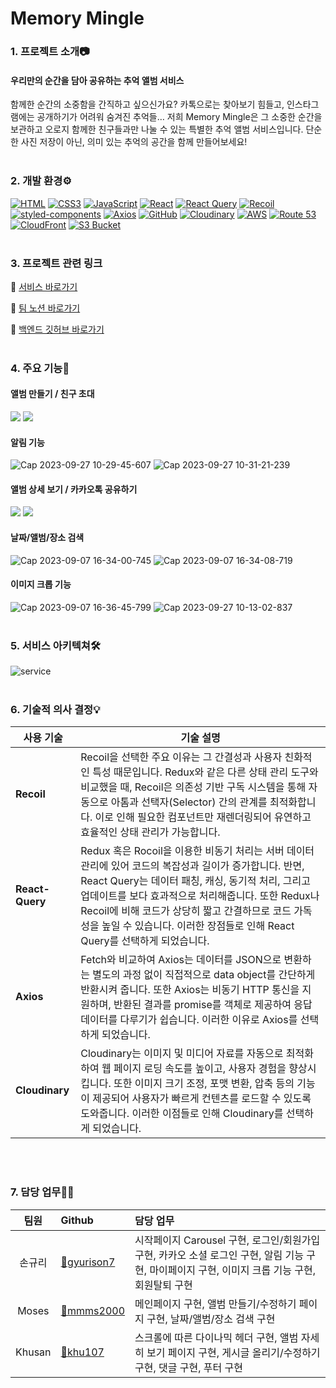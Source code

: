 # Memory Mingle

### 1. 프로젝트 소개📷

#### 우리만의 순간을 담아 공유하는 추억 앨범 서비스
함께한 순간의 소중함을 간직하고 싶으신가요? 카톡으로는 찾아보기 힘들고, 인스타그램에는 공개하기가 어려워 숨겨진 추억들… 저희 Memory Mingle은 그 소중한 순간을 보관하고 오로지 함께한 친구들과만 나눌 수 있는 특별한 추억 앨범 서비스입니다. 단순한 사진 저장이 아닌, 의미 있는 추억의 공간을 함께 만들어보세요!
<br />
<br />


### 2. 개발 환경⚙️

[![HTML](https://img.shields.io/badge/HTML-%23E34F26.svg?style=for-the-badge&logo=html5&logoColor=white)](https://www.w3.org/html/) [![CSS3](https://img.shields.io/badge/CSS3-%231572B6.svg?style=for-the-badge&logo=css3&logoColor=white)](https://www.w3.org/Style/CSS/Overview.en.html) [![JavaScript](https://img.shields.io/badge/JavaScript-%23F7DF1E.svg?style=for-the-badge&logo=javascript&logoColor=black)](https://developer.mozilla.org/en-US/docs/Web/JavaScript) [![React](https://img.shields.io/badge/React-%2320232a.svg?style=for-the-badge&logo=react&logoColor=%2361DAFB)](https://reactjs.org/) [![React Query](https://img.shields.io/badge/React_Query-%2300C7B7.svg?style=for-the-badge&logo=react-query&logoColor=white)](https://react-query.tanstack.com/) [![Recoil](https://img.shields.io/badge/Recoil-%2361DAFB.svg?style=for-the-badge&logo=recoil&logoColor=white)](https://recoiljs.org/) [![styled-components](https://img.shields.io/badge/styled--components-%23DB7093.svg?style=for-the-badge&logo=styled-components&logoColor=white)](https://styled-components.com/) [![Axios](https://img.shields.io/badge/Axios-%2300A8FF.svg?style=for-the-badge&logo=axios&logoColor=white)](https://github.com/axios/axios) [![GitHub](https://img.shields.io/badge/GitHub-%23121011.svg?style=for-the-badge&logo=github&logoColor=white)](https://github.com/) [![Cloudinary](https://img.shields.io/badge/Cloudinary-%2393A5F3.svg?style=for-the-badge)](https://cloudinary.com/) [![AWS](https://img.shields.io/badge/AWS-%23232F3E.svg?style=for-the-badge&logo=amazon-aws&logoColor=white)](https://aws.amazon.com/) [![Route 53](https://img.shields.io/badge/Route%2053-%232D7FF.svg?style=for-the-badge&logo=amazon-aws&logoColor=white)](https://aws.amazon.com/route53/) [![CloudFront](https://img.shields.io/badge/CloudFront-%23232F3E.svg?style=for-the-badge&logo=amazon-aws&logoColor=white)](https://aws.amazon.com/cloudfront/) [![S3 Bucket](https://img.shields.io/badge/S3%20Bucket-%235699D7.svg?style=for-the-badge&logo=amazon-s3&logoColor=white)](https://aws.amazon.com/s3/)
<br />
<br />


### 3. 프로젝트 관련 링크

🔗 [서비스 바로가기](https://memorymingle.shop/)

🔗 [팀 노션 바로가기](https://brass-result-164.notion.site/5-S-A-MemoryMingle-9286b897c31947e0aa144fdcf521d46f?pvs=4)

🔗 [백엔드 깃허브 바로가기](https://github.com/MemoryMingle/BE)
<br />
<br />


### 4. 주요 기능📱

#### 앨범 만들기 / 친구 초대
![](https://github.com/MemoryMingle/FE/assets/135217349/1f63d4a4-8cef-44c7-906a-a066a0820396)
![](https://github.com/MemoryMingle/FE/assets/135217349/e72dea65-a438-4da5-947d-a4a54f2d6c10)
<br/>

#### 알림 기능
![Cap 2023-09-27 10-29-45-607](https://github.com/MemoryMingle/FE/assets/135217349/1440cb02-1038-46ac-9542-aa1d9f35c7c8)
![Cap 2023-09-27 10-31-21-239](https://github.com/MemoryMingle/FE/assets/135217349/03d2e6f9-a46d-4a8a-8733-6ea7bad248aa)
<br/>

#### 앨범 상세 보기 / 카카오톡 공유하기
![](https://github.com/MemoryMingle/FE/assets/135217349/868865de-cbd0-441f-9c54-0e94eba89127)
![](https://github.com/MemoryMingle/FE/assets/135217349/0d386f75-2bae-40ba-b830-df28980771e5)
<br/>

#### 날짜/앨범/장소 검색
![Cap 2023-09-07 16-34-00-745](https://github.com/MemoryMingle/FE/assets/135217349/78d62342-abf1-47ed-b950-d80a559998d9)
![Cap 2023-09-07 16-34-08-719](https://github.com/MemoryMingle/FE/assets/135217349/f7968e01-d613-4184-937d-fe47544eb42a)
<br/>

#### 이미지 크롭 기능
![Cap 2023-09-07 16-36-45-799](https://github.com/MemoryMingle/FE/assets/135217349/2cf6fa6e-52c3-4950-acf8-22ccc214445e)
![Cap 2023-09-27 10-13-02-837](https://github.com/MemoryMingle/FE/assets/135217349/9c6120d0-7159-412c-892e-98efae64ecb2)
<br/>
<br/>


### 5. 서비스 아키텍쳐🛠️
![service](https://github.com/MemoryMingle/FE/assets/135217349/dadc4ff3-8f13-45a5-8a36-f01f9f394f2d)
<br/>
<br/>


### 6. 기술적 의사 결정💡
| 사용 기술             | 기술 설명                                                                                                                                                                                                             |
| --------------------- | ----------------------------------------------------------------------------------------------------------------------------------------------------------------------------------------------------------------------------------------------------------------------------------------------------------------------------------------------------------------------------------------------------------------------------------------------- |
| **Recoil** | Recoil을 선택한 주요 이유는 그 간결성과 사용자 친화적인 특성 때문입니다. Redux와 같은 다른 상태 관리 도구와 비교했을 때, Recoil은 의존성 기반 구독 시스템을 통해 자동으로 아톰과 선택자(Selector) 간의 관계를 최적화합니다. 이로 인해 필요한 컴포넌트만 재렌더링되어 유연하고 효율적인 상태 관리가 가능합니다.                                                                                     |
| **React-Query**            | Redux 혹은 Rocoil을 이용한 비동기 처리는 서버 데이터 관리에 있어 코드의 복잡성과 길이가 증가합니다. 반면, React Query는 데이터 패칭, 캐싱, 동기적 처리, 그리고 업데이트를 보다 효과적으로 처리해줍니다. 또한 Redux나 Recoil에 비해 코드가 상당히 짧고 간결하므로 코드 가독성을 높일 수 있습니다. 이러한 장점들로 인해 React Query를 선택하게 되었습니다.                                                                                                            |
| **Axios**             | Fetch와 비교하여 Axios는 데이터를 JSON으로 변환하는 별도의 과정 없이 직접적으로 data object를 간단하게 반환시켜 줍니다. 또한 Axios는 비동기 HTTP 통신을 지원하며, 반환된 결과를 promise를 객체로 제공하여 응답 데이터를 다루기가 쉽습니다. 이러한 이유로 Axios를 선택하게 되었습니다.                                                                                                                                                                                 
| **Cloudinary**       | Cloudinary는 이미지 및 미디어 자료를 자동으로 최적화하여 웹 페이지 로딩 속도를 높이고, 사용자 경험을 향상시킵니다. 또한 이미지 크기 조정, 포맷 변환, 압축 등의 기능이 제공되어 사용자가 빠르게 컨텐츠를 로드할 수 있도록 도와줍니다. 이러한 이점들로 인해 Cloudinary를 선택하게 되었습니다.|

<br/>
<br/>


### 7. 담당 업무🧑‍💻

|  팀원  | Github                                       | 담당 업무                                                                                                                           |
| :----: | :--------------------------------------------- | :---------------------------------------------------------------------------------------------------------------------------------- |
|  손규리  | [🔗gyurison7](https://github.com/gyurison7) | 시작페이지 Carousel 구현, 로그인/회원가입 구현, 카카오 소셜 로그인 구현, 알림 기능 구현, 마이페이지 구현, 이미지 크롭 기능 구현, 회원탈퇴 구현                                                                         |
|  Moses  | [🔗mmms2000](https://github.com/mmms2000)     | 메인페이지 구현, 앨범 만들기/수정하기 페이지 구현, 날짜/앨범/장소 검색 구현 |
|  Khusan  | [🔗khu107](https://github.com/Haegnim)         | 스크롤에 따른 다이나믹 헤더 구현, 앨범 자세히 보기 페이지 구현, 게시글 올리기/수정하기 구현, 댓글 구현, 푸터 구현                                             |

<br/>
<br/>